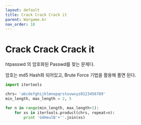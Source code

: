 ```yaml
---
layout: default
title: Crack Crack Crack it
parent: Wargame.kr
nav_order: 18
---
```


# Crack Crack Crack it

htpasswd 의 암호화된 Passwd를 찾는 문제다.

암호는 md5 Hash화 되어있고, Brute Force 기법을 활용해 풀면 된다.

```python
import itertools

chrs= 'abcdefghijklmnopqrstuvwxyz0123456789'
min_length, max_length = 2, 5

for n in range(min_length, max_length+1):
    for xs in itertools.product(chrs, repeat=n):
        print 'G4HeulB'+''.join(xs)
```